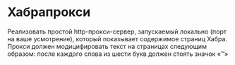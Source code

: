 # Хабрапрокси
Реализовать простой http-прокси-сервер, запускаемый локально (порт на ваше усмотрение), который показывает содержимое страниц Хабра. Прокси должен модицифировать текст на страницах следующим образом: после каждого слова из шести букв должен стоять значок «™»
